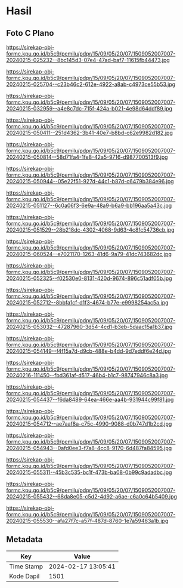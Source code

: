 # Hasil

## Foto C Plano

https://sirekap-obj-formc.kpu.go.id/b5c9/pemilu/pdpr/15/09/05/20/07/1509052007007-20240215-025232--8bc145d3-07e4-47ad-baf7-11615fb44473.jpg

https://sirekap-obj-formc.kpu.go.id/b5c9/pemilu/pdpr/15/09/05/20/07/1509052007007-20240215-025704--c23b46c2-612e-4922-a8ab-c4973ce55b53.jpg

https://sirekap-obj-formc.kpu.go.id/b5c9/pemilu/pdpr/15/09/05/20/07/1509052007007-20240215-032959--a4e8c7dc-715f-424a-b021-4e98d64ddf89.jpg

https://sirekap-obj-formc.kpu.go.id/b5c9/pemilu/pdpr/15/09/05/20/07/1509052007007-20240215-050411--251d4362-3b41-40e7-b8bd-c62e9982d182.jpg

https://sirekap-obj-formc.kpu.go.id/b5c9/pemilu/pdpr/15/09/05/20/07/1509052007007-20240215-050814--58d71fa4-1fe8-42a5-9716-d987700513f9.jpg

https://sirekap-obj-formc.kpu.go.id/b5c9/pemilu/pdpr/15/09/05/20/07/1509052007007-20240215-050944--05e22f51-927d-44c1-b87d-c6479b384e96.jpg

https://sirekap-obj-formc.kpu.go.id/b5c9/pemilu/pdpr/15/09/05/20/07/1509052007007-20240215-051127--6c0a06f3-6e9a-48a9-b6a9-bb196aa5a43c.jpg

https://sirekap-obj-formc.kpu.go.id/b5c9/pemilu/pdpr/15/09/05/20/07/1509052007007-20240215-051529--28b218dc-4302-4068-9d63-4c8fc54736cb.jpg

https://sirekap-obj-formc.kpu.go.id/b5c9/pemilu/pdpr/15/09/05/20/07/1509052007007-20240215-060524--e7021170-1263-41d6-9a79-41dc743682dc.jpg

https://sirekap-obj-formc.kpu.go.id/b5c9/pemilu/pdpr/15/09/05/20/07/1509052007007-20240215-052325--f02530e0-8131-420d-9674-896c51adf05b.jpg

https://sirekap-obj-formc.kpu.go.id/b5c9/pemilu/pdpr/15/09/05/20/07/1509052007007-20240215-052712--8bbfa1cf-d1f3-4674-b77e-e9998254ac5a.jpg

https://sirekap-obj-formc.kpu.go.id/b5c9/pemilu/pdpr/15/09/05/20/07/1509052007007-20240215-053032--47287960-3d54-4cd1-b3eb-5daac15a1b37.jpg

https://sirekap-obj-formc.kpu.go.id/b5c9/pemilu/pdpr/15/09/05/20/07/1509052007007-20240215-054149--f4f15a7d-d9cb-488e-b4dd-9d7eddf6e24d.jpg

https://sirekap-obj-formc.kpu.go.id/b5c9/pemilu/pdpr/15/09/05/20/07/1509052007007-20240216-111450--fbd361af-d517-46b4-b1c7-98747946c8a3.jpg

https://sirekap-obj-formc.kpu.go.id/b5c9/pemilu/pdpr/15/09/05/20/07/1509052007007-20240215-054437--f6da8489-64ea-466e-aa4b-931944c99f81.jpg

https://sirekap-obj-formc.kpu.go.id/b5c9/pemilu/pdpr/15/09/05/20/07/1509052007007-20240215-054712--ae7aaf8a-c75c-4990-9088-d0b747d1b2cd.jpg

https://sirekap-obj-formc.kpu.go.id/b5c9/pemilu/pdpr/15/09/05/20/07/1509052007007-20240215-054943--0afd0ee3-f7a8-4cc8-9170-6d487fa84595.jpg

https://sirekap-obj-formc.kpu.go.id/b5c9/pemilu/pdpr/15/09/05/20/07/1509052007007-20240215-055311--45b3c535-bc1f-473b-ba08-0b99c9adadbc.jpg

https://sirekap-obj-formc.kpu.go.id/b5c9/pemilu/pdpr/15/09/05/20/07/1509052007007-20240215-055432--68da8e05-c5d2-4d92-a6ae-c6a0c64b5409.jpg

https://sirekap-obj-formc.kpu.go.id/b5c9/pemilu/pdpr/15/09/05/20/07/1509052007007-20240215-055530--afa27f7c-a57f-487d-8760-1e7a59463a1b.jpg


## Metadata

| Key        | Value               |
| ---------- | ------------------- |
| Time Stamp | 2024-02-17 13:05:41 |
| Kode Dapil | 1501                |



